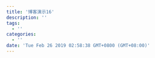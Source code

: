 ```yaml
---
title: '博客演示16'
description: ''
tags:
  - ''
categories:
  - ''
date: 'Tue Feb 26 2019 02:58:38 GMT+0800 (GMT+08:00)'
---
```

